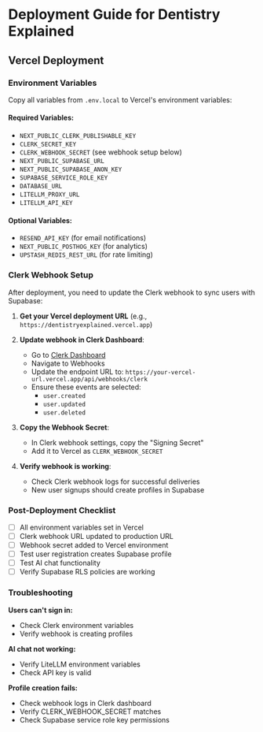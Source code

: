 # Deployment Guide for Dentistry Explained

## Vercel Deployment

### Environment Variables
Copy all variables from `.env.local` to Vercel's environment variables:

#### Required Variables:
- `NEXT_PUBLIC_CLERK_PUBLISHABLE_KEY`
- `CLERK_SECRET_KEY`
- `CLERK_WEBHOOK_SECRET` (see webhook setup below)
- `NEXT_PUBLIC_SUPABASE_URL`
- `NEXT_PUBLIC_SUPABASE_ANON_KEY`
- `SUPABASE_SERVICE_ROLE_KEY`
- `DATABASE_URL`
- `LITELLM_PROXY_URL`
- `LITELLM_API_KEY`

#### Optional Variables:
- `RESEND_API_KEY` (for email notifications)
- `NEXT_PUBLIC_POSTHOG_KEY` (for analytics)
- `UPSTASH_REDIS_REST_URL` (for rate limiting)

### Clerk Webhook Setup

After deployment, you need to update the Clerk webhook to sync users with Supabase:

1. **Get your Vercel deployment URL** (e.g., `https://dentistryexplained.vercel.app`)

2. **Update webhook in Clerk Dashboard**:
   - Go to [Clerk Dashboard](https://dashboard.clerk.com)
   - Navigate to Webhooks
   - Update the endpoint URL to: `https://your-vercel-url.vercel.app/api/webhooks/clerk`
   - Ensure these events are selected:
     - `user.created`
     - `user.updated`
     - `user.deleted`

3. **Copy the Webhook Secret**:
   - In Clerk webhook settings, copy the "Signing Secret"
   - Add it to Vercel as `CLERK_WEBHOOK_SECRET`

4. **Verify webhook is working**:
   - Check Clerk webhook logs for successful deliveries
   - New user signups should create profiles in Supabase

### Post-Deployment Checklist

- [ ] All environment variables set in Vercel
- [ ] Clerk webhook URL updated to production URL
- [ ] Webhook secret added to Vercel environment
- [ ] Test user registration creates Supabase profile
- [ ] Test AI chat functionality
- [ ] Verify Supabase RLS policies are working

### Troubleshooting

**Users can't sign in:**
- Check Clerk environment variables
- Verify webhook is creating profiles

**AI chat not working:**
- Verify LiteLLM environment variables
- Check API key is valid

**Profile creation fails:**
- Check webhook logs in Clerk dashboard
- Verify CLERK_WEBHOOK_SECRET matches
- Check Supabase service role key permissions